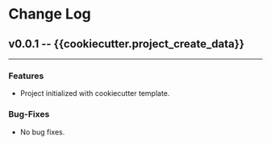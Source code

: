 # Change Log

## v0.0.1 -- {{cookiecutter.project_create_data}}

-----------------------

### Features

* Project initialized with cookiecutter template.

### Bug-Fixes

* No bug fixes.
